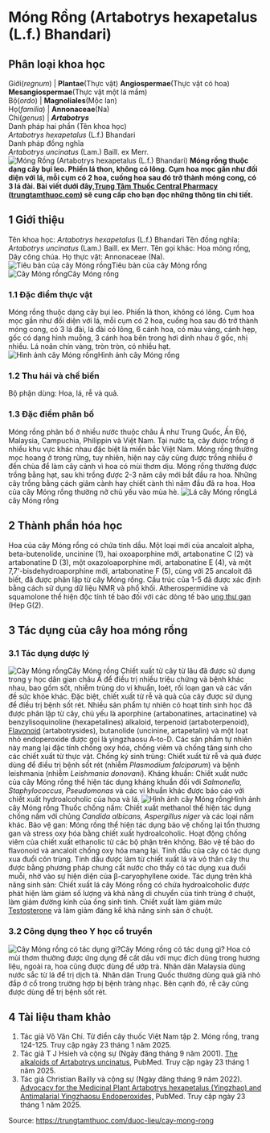 # Móng Rồng (Artabotrys hexapetalus (L.f.) Bhandari)

Phân loại khoa học  
---  
Giới(_regnum_) |  **Plantae**(Thực vật) **Angiospermae**(Thực vật có hoa) **Mesangiospermae**(Thực vật một lá mầm)  
Bộ(_ordo_) | **Magnoliales**(Mộc lan)  
Họ(_familia_) | **Annonaceae**(Na)  
Chi(_genus_) | **_Artabotrys_**  
Danh pháp hai phần (Tên khoa học)  
_Artabotrys hexapetalus_ (L.f.) Bhandari  
Danh pháp đồng nghĩa  
_Artabotrys uncinatus_ (Lam.) Baill. ex Merr.  
![Móng Rồng \(Artabotrys hexapetalus \(L.f.\) Bhandari\)](https://trungtamthuoc.com/images/others/mong-rong-6784.jpg)
**Móng rồng thuộc dạng cây bụi leo. Phiến lá thon, không có lông. Cụm hoa mọc gần như đối diện với lá, mỗi cụm có 2 hoa, cuống hoa sau đó trở thành móng cong, có 3 lá đài. Bài viết dưới đây,[Trung Tâm Thuốc Central Pharmacy](https://trungtamthuoc.com/ "Trung Tâm Thuốc Central Pharmacy") ([trungtamthuoc.com](https://trungtamthuoc.com/ "trungtamthuoc.com")) sẽ cung cấp cho bạn đọc những thông tin chi tiết.**
##  1 Giới thiệu
Tên khoa học: _Artabotrys hexapetalus_ (L.f.) Bhandari
Tên đồng nghĩa: _Artabotrys uncinatus_ (Lam.) Baill. ex Merr.
Tên gọi khác: Hoa móng rồng, Dây công chúa.
Họ thực vật: Annonaceae (Na).
![Tiêu bản của cây Móng rồng](https://trungtamthuoc.com/images/item/mong-rong-4.jpg)Tiêu bản của cây Móng rồng![Cây Móng rồng](https://trungtamthuoc.com/images/item/mong-rong-0.jpg)Cây Móng rồng
### 1.1 Đặc điểm thực vật
Móng rồng thuộc dạng cây bụi leo.
Phiến lá thon, không có lông.
Cụm hoa mọc gần như đối diện với lá, mỗi cụm có 2 hoa, cuống hoa sau đó trở thành móng cong, có 3 lá đài, lá đài có lông, 6 cánh hoa, có màu vàng, cánh hẹp, gốc có dạng hình muỗng, 3 cánh hoa bên trong hơi dính nhau ở gốc, nhị nhiều. Lá noãn chín vàng, tròn tròn, có nhiều hạt.
![Hình ảnh cây Móng rồng](https://trungtamthuoc.com/images/item/mong-rong-1.jpg)Hình ảnh cây Móng rồng
### 1.2 Thu hái và chế biến
Bộ phận dùng: Hoa, lá, rễ và quả.
### 1.3 Đặc điểm phân bố
Móng rồng phân bố ở nhiều nước thuộc châu Á như Trung Quốc, Ấn Độ, Malaysia, Campuchia, Philippin và Việt Nam. Tại nước ta, cây được trồng ở nhiều khu vực khác nhau đặc biệt là miền bắc Việt Nam.
Móng rồng thường mọc hoang ở trong rừng, tuy nhiên, hiện nay cây cũng được trồng nhiều ở đền chùa để làm cây cảnh vì hoa có mùi thơm dịu.
Móng rồng thường được trồng bằng hạt, sau khi trồng được 2-3 năm cây mới bắt đầu ra hoa. Những cây trồng bằng cách giâm cành hay chiết cành thì năm đầu đã ra hoa. Hoa của cây Móng rồng thường nở chủ yếu vào mùa hè.
![Lá cây Móng rồng](https://trungtamthuoc.com/images/item/mong-rong-2.jpg)Lá cây Móng rồng
##  2 Thành phần hóa học
Hoa của cây Móng rồng có chứa tinh dầu.
Một loại mới của ancaloit alpha, beta-butenolide, uncinine (1), hai oxoaporphine mới, artabonatine C (2) và artabonatine D (3), một oxazoloaporphine mới, artabonatine E (4), và một 7,7'-bisdehydroaporphine mới, artabonatine F (5), cùng với 25 ancaloit đã biết, đã được phân lập từ cây Móng rồng. Cấu trúc của 1-5 đã được xác định bằng cách sử dụng dữ liệu NMR và phổ khối. Atherospermidine và squamolone thể hiện độc tính tế bào đối với các dòng tế bào [ung thư gan](https://trungtamthuoc.com/bai-viet/ung-thu-gan "ung thư gan") (Hep G(2).
##  3 Tác dụng của cây hoa móng rồng
### 3.1 Tác dụng dược lý
![Cây Móng rồng](https://trungtamthuoc.com/images/item/mong-rong-3.jpg)Cây Móng rồng
Chiết xuất từ ​​cây từ lâu đã được sử dụng trong y học dân gian châu Á để điều trị nhiều triệu chứng và bệnh khác nhau, bao gồm sốt, nhiễm trùng do vi khuẩn, loét, rối loạn gan và các vấn đề sức khỏe khác. Đặc biệt, chiết xuất từ ​​rễ và quả của cây được sử dụng để điều trị bệnh sốt rét. Nhiều sản phẩm tự nhiên có hoạt tính sinh học đã được phân lập từ cây, chủ yếu là aporphine (artabonatines, artacinatine) và benzylisoquinoline (hexapetalines) alkaloid, terpenoid (artaboterpenoid), [Flavonoid](https://trungtamthuoc.com/hoat-chat/flavonoid "Flavonoid") (artabotrysides), butanolide (uncinine, artapetalin) và một loạt nhỏ endoperoxide được gọi là yingzhaosu A-to-D. Các sản phẩm tự nhiên này mang lại đặc tính chống oxy hóa, chống viêm và chống tăng sinh cho các chiết xuất từ ​​thực vật.
Chống ký sinh trùng: Chiết xuất từ ​​rễ và quả được dùng để điều trị bệnh sốt rét (nhiễm _Plasmodium falciparum_) và bệnh leishmania (nhiễm _Leishmania donovani_).
Kháng khuẩn: Chiết xuất nước của cây Móng rồng thể hiện tác dụng kháng khuẩn đối với _Salmonella, Staphylococcus, Pseudomonas_ và các vi khuẩn khác được báo cáo với chiết xuất hydroalcoholic của hoa và lá.
![Hình ảnh cây Móng rồng](https://trungtamthuoc.com/images/item/mong-rong-6.jpg)Hình ảnh cây Móng rồng
Thuốc chống nấm: Chiết xuất methanol thể hiện tác dụng chống nấm với chủng _Candida albicans, Aspergillus niger_ và các loại nấm khác.
Bảo vệ gan: Móng rồng thể hiện tác dụng bảo vệ chống lại tổn thương gan và stress oxy hóa bằng chiết xuất hydroalcoholic. Hoạt động chống viêm của chiết xuất ethanolic từ các bộ phận trên không. Bảo vệ tế bào do flavonoid và ancaloit chống oxy hóa mang lại.
Tinh dầu của cây có tác dụng xua đuổi côn trùng. Tinh dầu được làm từ chiết xuất lá và vỏ thân cây thu được bằng phương pháp chưng cất nước cho thấy có tác dụng xua đuổi muỗi, nhờ vào sự hiện diện của β-caryophyllene oxide.
Tác dụng trên khả năng sinh sản: Chiết xuất lá cây Móng rồng có chứa hydroalcoholic được phát hiện làm giảm số lượng và khả năng di chuyển của tinh trùng ở chuột, làm giảm đường kính của ống sinh tinh. Chiết xuất làm giảm mức [Testosterone](https://trungtamthuoc.com/hoat-chat/testosterone "Testosterone") và làm giảm đáng kể khả năng sinh sản ở chuột.
### 3.2 Công dụng theo Y học cổ truyền
![Cây Móng rồng có tác dụng gì?](https://trungtamthuoc.com/images/item/mong-rong-7.jpg)Cây Móng rồng có tác dụng gì?
Hoa có mùi thơm thường được ứng dụng để cất dầu với mục đích dùng trong hương liệu, ngoài ra, hoa cũng được dùng để ướp trà.
Nhân dân Malaysia dùng nước sắc từ lá để trị dịch tả.
Nhân dân Trung Quốc thường dùng quả giã nhỏ đắp ở cổ trong trường hợp bị bệnh tràng nhạc. Bên cạnh đó, rễ cây cũng được dùng để trị bệnh sốt rét.
##  4 Tài liệu tham khảo
  1. Tác giả Võ Văn Chi. Từ điển cây thuốc Việt Nam tập 2. Móng rồng, trang 124-125. Truy cập ngày 23 tháng 1 năm 2025.
  2. Tác giả T J Hsieh và cộng sự (Ngày đăng tháng 9 năm 2001). [The alkaloids of Artabotrys uncinatus](https://pubmed.ncbi.nlm.nih.gov/11575948/), PubMed. Truy cập ngày 23 tháng 1 năm 2025.
  3. Tác giả Christian Bailly và cộng sự (Ngày đăng tháng 9 năm 2022).[ Advocacy for the Medicinal Plant Artabotrys hexapetalus (Yingzhao) and Antimalarial Yingzhaosu Endoperoxides,](https://pmc.ncbi.nlm.nih.gov/articles/PMC9573098/#:~:text=The%20medicinal%20plant%20Artabotrys%20hexapetalus%20\(synonyms%3A%20A.,disorders%20and%20other%20health%20problems.) PubMed. Truy cập ngày 23 tháng 1 năm 2025.




Source: https://trungtamthuoc.com/duoc-lieu/cay-mong-rong